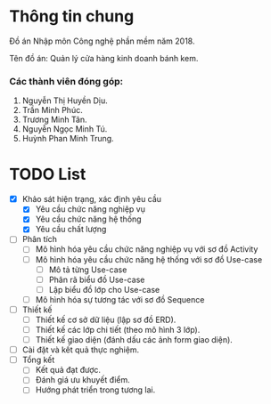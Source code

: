 # Thông tin chung

Đồ án Nhập môn Công nghệ phần mềm năm 2018.

Tên đồ án: Quản lý cửa hàng kinh doanh bánh kem.

### Các thành viên đóng góp:

1. Nguyễn Thị Huyền Dịu.
2. Trần Minh Phúc.
3. Trương Minh Tân.
4. Nguyễn Ngọc Minh Tú.
5. Huỳnh Phan Minh Trung.

# TODO List

- [x] Khảo sát hiện trạng, xác định yêu cầu
  - [x] Yêu cầu chức năng nghiệp vụ
  - [x] Yêu cầu chức năng hệ thống
  - [x] Yêu cầu chất lượng
- [ ] Phân tích
  - [ ] Mô hình hóa yêu cầu chức năng nghiệp vụ với sơ đồ Activity
  - [ ] Mô hình hóa yêu cầu chức năng hệ thống với sơ đồ Use-case
    - [ ] Mô tả từng Use-case
    - [ ] Phân rã biểu đồ Use-case
    - [ ] Lập biểu đồ lớp cho Use-case
  - [ ] Mô hình hóa sự tương tác với sơ đồ Sequence
- [ ] Thiết kế
  - [ ] Thiết kế cơ sở dữ liệu (lập sơ đồ ERD).
  - [ ] Thiết kế các lớp chi tiết (theo mô hình 3 lớp).
  - [ ] Thiết kế giao diện (đánh dấu các ảnh form giao diện).
- [ ] Cài đặt và kết quả thực nghiệm.
- [ ] Tổng kết
  - [ ] Kết quả đạt được.
  - [ ] Đánh giá ưu khuyết điểm.
  - [ ] Hướng phát triển trong tương lai.
